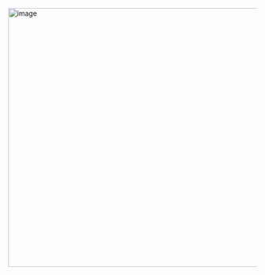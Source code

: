 <img width="524" alt="image" src="https://github.com/user-attachments/assets/4c1eac6f-5415-4d27-87e4-f6ad7c974c6c" />
